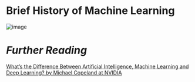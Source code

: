 # **Brief History of Machine Learning**<br />

![image](https://drive.google.com/uc?export=view&id=1RyAdW4iPFGr5bR56C1bN62F1yJF6kQ_E)<br />

# *Further Reading*<br />
[What’s the Difference Between Artificial Intelligence, Machine Learning and Deep Learning? by Michael Copeland at NVIDIA](https://blogs.nvidia.com/blog/2016/07/29/whats-difference-artificial-intelligence-machine-learning-deep-learning-ai/)